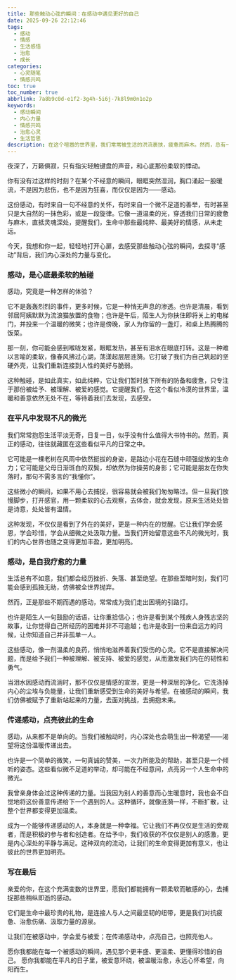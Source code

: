 ```yaml
---
title: 那些触动心弦的瞬间：在感动中遇见更好的自己
date: 2025-09-26 22:12:46
tags:
  - 感动
  - 情感
  - 生活感悟
  - 治愈
  - 成长
categories:
  - 心灵随笔
  - 情感共鸣
toc: true
toc_number: true
abbrlink: 7a8b9c0d-e1f2-3g4h-5i6j-7k8l9m0n1o2p
keywords:
  - 感动瞬间
  - 内心力量
  - 情感共鸣
  - 治愈心灵
  - 生活哲思
description: 在这个喧嚣的世界里，我们常常被生活的洪流裹挟，疲惫而麻木。然而，总有一些不期而遇的瞬间，像一道温柔的光，穿透心房，让我们热泪盈眶，感受到生命最纯粹的温度。这些被“感动”浸润的时刻，不仅是情感的宣泄，更是心灵深处的自我疗愈与力量的汲取。它们提醒我们，即使身处困境，爱与善意也从未缺席，而我们，也因此变得更加柔软、坚韧，遇见一个更丰盛、更懂得珍惜的自己。
---
```


夜深了，万籁俱寂，只有指尖轻触键盘的声音，和心底那份柔软的悸动。

你有没有过这样的时刻？在某个不经意的瞬间，眼眶突然湿润，胸口涌起一股暖流，不是因为悲伤，也不是因为狂喜，而仅仅是因为——感动。

这份感动，有时来自一句不经意的关怀，有时来自一个微不足道的善举，有时甚至只是大自然的一抹色彩，或是一段旋律。它像一道温柔的光，穿透我们日常的疲惫与麻木，直抵灵魂深处，提醒我们，生命中那些最纯粹、最美好的情感，从未走远。

今天，我想和你一起，轻轻地打开心扉，去感受那些触动心弦的瞬间，去探寻“感动”背后，我们内心深处的力量与变化。

### 感动，是心底最柔软的触碰

感动，究竟是一种怎样的体验？

它不是轰轰烈烈的事件，更多时候，它是一种悄无声息的渗透。也许是清晨，看到邻居阿姨默默为流浪猫放置的食物；也许是午后，陌生人为你扶住即将关上的电梯门，并投来一个温暖的微笑；也许是傍晚，家人为你留的一盏灯，和桌上热腾腾的饭菜。

那一刻，你可能会感到喉咙发紧，眼眶发热，甚至有泪水在眼底打转。这是一种难以言喻的柔软，像春风拂过心湖，荡漾起层层涟漪。它打破了我们为自己筑起的坚硬外壳，让我们重新连接到人性的美好与脆弱。

这种触碰，是如此真实，如此纯粹，它让我们暂时放下所有的防备和疲惫，只专注于那份被给予、被理解、被爱的感觉。它提醒我们，在这个看似冷漠的世界里，温暖和善意依然无处不在，等待着我们去发现，去感受。

### 在平凡中发现不凡的微光

我们常常抱怨生活平淡无奇，日复一日，似乎没有什么值得大书特书的。然而，真正的感动，往往就藏匿在这些看似平凡的日常之中。

它可能是一棵老树在风雨中依然挺拔的身姿，是路边小花在石缝中顽强绽放的生命力；它可能是父母日渐斑白的双鬓，却依然为你操劳的身影；它可能是朋友在你失落时，那句不需多言的“我懂你”。

这些微小的瞬间，如果不用心去捕捉，很容易就会被我们匆匆略过。但一旦我们放慢脚步，打开感官，用一颗柔软的心去观察，去体会，就会发现，原来生活处处皆是诗意，处处皆有温情。

这种发现，不仅仅是看到了外在的美好，更是一种内在的觉醒。它让我们学会感恩，学会珍惜，学会从细微之处汲取力量。当我们开始留意这些不凡的微光时，我们的内心世界也随之变得更加丰盈，更加明亮。

### 感动，是自我疗愈的力量

生活总有不如意，我们都会经历挫折、失落、甚至绝望。在那些至暗时刻，我们可能会感到孤独无助，仿佛被全世界抛弃。

然而，正是那些不期而遇的感动，常常成为我们走出困境的引路灯。

也许是陌生人一句鼓励的话语，让你重拾信心；也许是看到某个残疾人身残志坚的故事，让你觉得自己所经历的困难并非不可逾越；也许是收到一份来自远方的问候，让你知道自己并非孤单一人。

这些感动，像一剂温柔的良药，悄悄地滋养着我们受伤的心灵。它不是直接解决问题，而是给予我们一种被理解、被支持、被爱的感觉，从而激发我们内在的韧性和勇气。

当泪水因感动而流淌时，那不仅仅是情感的宣泄，更是一种深层的净化。它洗涤掉内心的尘埃与负能量，让我们重新感受到生命的美好与希望。在被感动的瞬间，我们仿佛被赋予了重新站起来的力量，去面对挑战，去拥抱未来。

### 传递感动，点亮彼此的生命

感动，从来都不是单向的。当我们被触动时，内心深处也会萌生出一种渴望——渴望将这份温暖传递出去。

也许是一个简单的微笑，一句真诚的赞美，一次力所能及的帮助，甚至只是一个倾听的姿态。这些看似微不足道的举动，却可能在不经意间，点亮另一个人生命中的微光。

我曾亲身体会过这种传递的力量。当我因为别人的善意而心生暖意时，我也会不自觉地将这份善意传递给下一个遇到的人。这种循环，就像涟漪一样，不断扩散，让整个世界都变得更加温柔。

成为一个能够传递感动的人，本身就是一种幸福。它让我们不再仅仅是生活的旁观者，而是积极的参与者和创造者。在给予中，我们收获的不仅仅是别人的感激，更是内心深处的平静与满足。这种双向的流动，让我们的生命变得更加有意义，也让彼此的世界更加明亮。

### 写在最后

亲爱的你，在这个充满变数的世界里，愿我们都能拥有一颗柔软而敏感的心，去捕捉那些稍纵即逝的感动。

它们是生命中最珍贵的礼物，是连接人与人之间最坚韧的纽带，更是我们对抗疲惫、治愈伤痛、汲取力量的源泉。

让我们在被感动中，学会爱与被爱；在传递感动中，点亮自己，也照亮他人。

愿你我都能在每一个被感动的瞬间，遇见那个更丰盛、更温柔、更懂得珍惜的自己。
愿你我都能在平凡的日子里，被爱意环绕，被温暖治愈，永远心怀希望，向阳而生。